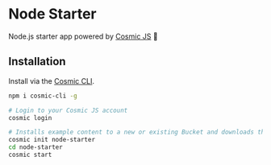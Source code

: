 # Node Starter
Node.js starter app powered by [Cosmic JS](https://cosmicjs.com) 🚀

## Installation
Install via the [Cosmic CLI](https://github.com/cosmicjs/cosmic-cli).
```bash
npm i cosmic-cli -g

# Login to your Cosmic JS account
cosmic login

# Installs example content to a new or existing Bucket and downloads the app locally
cosmic init node-starter
cd node-starter
cosmic start
```
